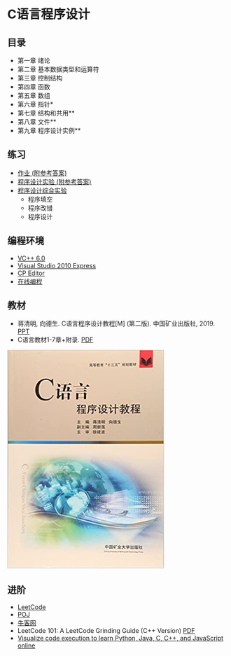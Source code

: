 # C语言程序设计

## 目录
- 第一章 绪论
- 第二章 基本数据类型和运算符
- 第三章 控制结构
- 第四章 函数
- 第五章 数组
- 第六章 指针*
- 第七章 结构和共用**
- 第八章 文件**
- 第九章 程序设计实例**

## 练习
- [作业 (附参考答案)](HW&Ans.md)
- [程序设计实验 (附参考答案)](programming-EXP.md)
- [程序设计综合实验](comprehensive-EXP.md)
  - 程序填空
  - 程序改错
  - 程序设计

## 编程环境
- [VC++ 6.0](https://pan.baidu.com/s/1NcCRISpTVGwLjgNIJV4Fkg?pwd=kang)
- [Visual Studio 2010 Express](https://pan.baidu.com/s/1pM4lqp6Rv702xjhEmEqp5A?pwd=kang)
- [CP Editor](https://cpeditor.org/)
- [在线编程](https://lightly.teamcode.com/c)

## 教材
- 蒋清明, 向德生. C语言程序设计教程[M] (第二版). 中国矿业出版社, 2019. [PPT](https://pan.baidu.com/s/1d23lN71rwXf5mR7XNwTNeA?pwd=kang)
- C语言教材1-7章+附录. [PDF](https://pan.baidu.com/s/1-QGIzcuiCNtn3r0YQyOUnA?pwd=kang)

![教材](images/C语言教材封面.jpg)

## 进阶
- [LeetCode](https://leetcode.com/)
- [POJ](http://poj.org/)
- [牛客网](https://www.nowcoder.com/exam/oj?page=1&tab=%E8%AF%AD%E6%B3%95%E7%AF%87&topicId=290)
- LeetCode 101: A LeetCode Grinding Guide (C++ Version) [PDF](https://pan.baidu.com/s/1veqtjN6X8GLRYK0s9bNbBQ?pwd=kang)
- [Visualize code execution to learn Python, Java, C, C++, and JavaScript online](https://pythontutor.com/)
